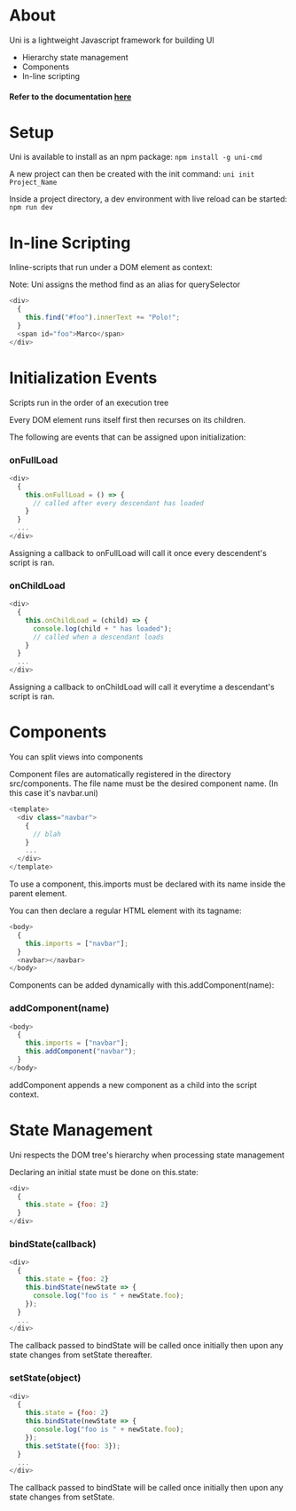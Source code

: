 # About
Uni is a lightweight Javascript framework for building UI

- Hierarchy state management
- Components
- In-line scripting

#### Refer to the documentation [here](https://anythony.github.io/uni-docs/)

# Setup

Uni is available to install as an npm package:
```npm install -g uni-cmd```
        
A new project can then be created with the init command:
```uni init Project_Name```

Inside a project directory, a dev environment with live reload can be started:
```npm run dev```

# In-line Scripting

Inline-scripts that run under a DOM element as context:

Note: Uni assigns the method find as an alias for querySelector
```js
<div>
  {
    this.find("#foo").innerText += "Polo!";
  }
  <span id="foo">Marco</span>
</div>
```

# Initialization Events

Scripts run in the order of an execution tree

Every DOM element runs itself first then recurses on its children.

The following are events that can be assigned upon initialization:

### onFullLoad
```js
<div>
  {
    this.onFullLoad = () => {
      // called after every descendant has loaded
    }
  }
  ...
</div>
``` 
Assigning a callback to onFullLoad will call it once every descendent's script is ran.

### onChildLoad
```js
<div>
  {
    this.onChildLoad = (child) => {
      console.log(child + " has loaded");
      // called when a descendant loads
    }
  }
  ...
</div>
```
Assigning a callback to onChildLoad will call it everytime a descendant's script is ran.

# Components

You can split views into components

Component files are automatically registered in the directory src/components.
The file name must be the desired component name. (In this case it's navbar.uni)
```js        
<template>
  <div class="navbar">
    {
      // blah
    }
    ...
  </div>
</template>
```
To use a component, this.imports must be declared with its name inside the parent element.

You can then declare a regular HTML element with its tagname:
```js
<body>
  {
    this.imports = ["navbar"];
  }
  <navbar></navbar>
</body>
```
      
Components can be added dynamically with this.addComponent(name):

### addComponent(name)
```js       
<body>
  {
    this.imports = ["navbar"];
    this.addComponent("navbar");
  }
</body>
```

addComponent appends a new component as a child into the script context.

# State Management
Uni respects the DOM tree's hierarchy when processing state management

Declaring an initial state must be done on this.state:
```js        
<div>
  {
    this.state = {foo: 2}
  }
</div>
```
      
### bindState(callback)
```js
<div>
  {
    this.state = {foo: 2}
    this.bindState(newState => {
      console.log("foo is " + newState.foo);
    });
  }
  ...
</div>
```
      
The callback passed to bindState will be called once initially then upon any state changes from setState thereafter.

### setState(object)
```js        
<div>
  {
    this.state = {foo: 2}
    this.bindState(newState => {
      console.log("foo is " + newState.foo);
    });
    this.setState({foo: 3});
  }
  ...
</div>
```
      
The callback passed to bindState will be called once initially then upon any state changes from setState.
